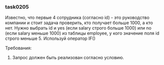
### task0205

Известно, что первые 4 сотрудника (согласно id) - это руководство компании и стоит задача проверить, кто получает
больше 1000, а кто нет. Нужно выбрать id и yes (если salary строго больше 1000) или no (если salary меньше 1000) из таблицы employee,
у кого значение поля id строго меньше 5. Используй оператор IF()


Требования:
1.	Запрос должен быть реализован согласно условию.


